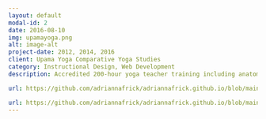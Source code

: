 ```yaml
---
layout: default
modal-id: 2
date: 2016-08-10
img: upamayoga.png
alt: image-alt
project-date: 2012, 2014, 2016
client: Upama Yoga Comparative Yoga Studies
category: Instructional Design, Web Development
description: Accredited 200-hour yoga teacher training including anatomy, physiology, Sanksrit, philosophy, cultural history, and various schools of practice. Project included a re-design in response to assessment and marketing research, which resulted in a more streamlined, modular offering. This increased the potential customer-base to include existing teachers who may have needed additional edcation in one or more topics.

url: https://github.com/adriannafrick/adriannafrick.github.io/blob/main/examples/UpamaYogaCatalog.pdf

url: https://github.com/adriannafrick/adriannafrick.github.io/blob/main/examples/UpamaYogaModularSyllabus.pdf
---
```

